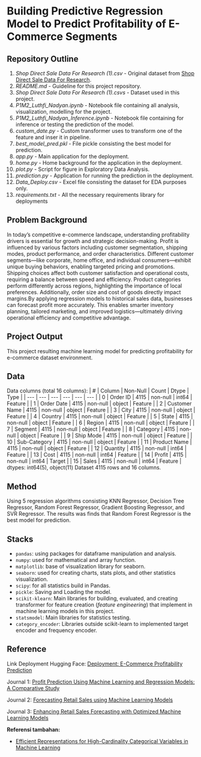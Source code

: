 # Building Predictive Regression Model to Predict Profitability of E-Commerce Segments

## Repository Outline
1. *Shop Direct Sale Data For Research (1).csv* - Original dataset from [Shop Direct Sale Data For Research](https://www.kaggle.com/datasets/kapoorprakhar/shop-direct-sale-e-commerce-dataset).
2. *README.md* - Guideline for this project repository.
3. *Shop Direct Sale Data For Research (1).csvs* - Dataset used in this project.
4. *P1M2_Luthfi_Nadyan.ipynb* - Notebook file containing all analysis, visualization, modelling for the project.
5. *P1M2_Luthfi_Nadyan_Inference.ipynb* - Notebook file containing for inference or testing the prediction of the model.
6. *custom_date.py* - Custom transformer uses to transform one of the feature and inser it in pipeline.
7. *best_model_pred.pkl* - File pickle consisting the best model for prediction.
8. *app.py* - Main application for the deployment.
9. *home.py* - Home background for the application in the deployment.
10. *plot.py* - Script for figure in Exploratory Data Analysis.
11. *prediction.py* - Application for running the prediction in the deployment.
12. *Data_Deploy.csv* - Excel file consisting the dataset for EDA purposes only.
13. *requirements.txt* - All the necessary requirements library for deployments


## Problem Background
In today’s competitive e-commerce landscape, understanding profitability drivers is essential for growth and strategic decision-making. Profit is influenced by various factors including customer segmentation, shipping modes, product performance, and order characteristics. Different customer segments—like corporate, home office, and individual consumers—exhibit unique buying behaviors, enabling targeted pricing and promotions. Shipping choices affect both customer satisfaction and operational costs, requiring a balance between speed and efficiency. Product categories perform differently across regions, highlighting the importance of local preferences. Additionally, order size and cost of goods directly impact margins.By applying regression models to historical sales data, businesses can forecast profit more accurately. This enables smarter inventory planning, tailored marketing, and improved logistics—ultimately driving operational efficiency and competitive advantage.

## Project Output
This project resulting machine learning model for predicting profitability for e-commerce dataset environment.

## Data
Data columns (total 16 columns):
| # | Column | Non-Null | Count | Dtype | Type |
| --- | --- | --- | --- | --- | --- |
| 0 | Order ID | 4115 | non-null | int64 | Feature |
| 1 | Order Date | 4115 | non-null | object | Feature |
| 2 | Customer Name | 4115 | non-null | object | Feature |
| 3 | City | 4115 | non-null | object | Feature |
| 4 | Country | 4115 | non-null | object | Feature |
| 5 | State | 4115 | non-null | object | Feature |
| 6 | Region | 4115 | non-null | object | Feature |
| 7 | Segment | 4115 | non-null | object | Feature |
| 8 | Category | 4115 | non-null | object | Feature |
| 9 | Ship Mode | 4115 | non-null | object | Feature |
| 10 | Sub-Category | 4115 | non-null | object | Feature |
| 11 | Product Name | 4115 | non-null | object | Feature |
| 12 | Quantity | 4115 | non-null | int64 | Feature |
| 13 | Cost | 4115 | non-null | int64 | Feature |
| 14 | Profit | 4115 | non-null | int64 | Target |
| 15 | Sales | 4115 | non-null | int64 | Feature |
dtypes: int64(5), object(11)
Dataset 4115 rows and 16 columns.

## Method
Using 5 regression algorithms consisting KNN Regressor, Decision Tree Regressor, Random Forest Regressor, Gradient Boosting Regressor, and SVR Regressor. The results was finds that Random Forest Regressor is the best model for prediction.

## Stacks
- `pandas`: using packages for dataframe manipulation and analysis. 
- `numpy`: used for mathematical and array function.
- `matplotlib`: base of visualization library for seaborn.
- `seaborn`: used for creating charts, stats plots, and other statistics visualization.
- `scipy`: for all statistics build in Pandas.
- `pickle`: Saving and Loading the model.
- `scikit-klearn`: Main libraries for building, evaluated, and creating transformer for feature creation (*feature engineering*) that implement in machine learning models in this project.
- `statsmodel`: Main libraries for statistics testing.
- `category_encoder`: Libraries outside scikit-learn to implemented target encoder and frequency encoder.

## Reference
Link Deployment Hugging Face: [Deployment: E-Commerce Profitability Prediction](https://huggingface.co/spaces/LuthfiNadyan/P1M2_Luthfi_Nadyan_Deployment)

Journal 1: [Profit Prediction Using Machine Learning and Regression Models: A Comparative Study](https://drive.google.com/file/d/1yNv4_SN-os4e9_xNrC9irW5naPi4Iuqd/view?usp=sharing)

Journal 2: [Forecasting Retail Sales using Machine Learning Models](https://ajpojournals.org/journals/index.php/AJSAS/article/view/2679/3563)

Journal 3: [Enhancing Retail Sales Forecasting with Optimized Machine Learning Models](https://arxiv.org/pdf/2410.13773)


**Referensi tambahan:**
- [Efficient Representations for High-Cardinality Categorical Variables in Machine Learning](https://drive.google.com/drive/folders/1tBiZZlOJYqTruWz88ml0Ja0htdEx2y2b)
